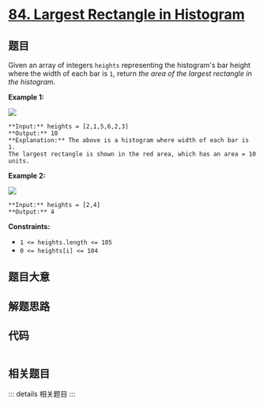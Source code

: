 # [84. Largest Rectangle in Histogram](https://leetcode.com/problems/largest-rectangle-in-histogram)

## 题目

Given an array of integers `heights` representing the histogram's bar height
where the width of each bar is `1`, return _the area of the largest rectangle
in the histogram_.



**Example 1:**

![](https://assets.leetcode.com/uploads/2021/01/04/histogram.jpg)

    
    
    **Input:** heights = [2,1,5,6,2,3]
    **Output:** 10
    **Explanation:** The above is a histogram where width of each bar is 1.
    The largest rectangle is shown in the red area, which has an area = 10 units.
    

**Example 2:**

![](https://assets.leetcode.com/uploads/2021/01/04/histogram-1.jpg)

    
    
    **Input:** heights = [2,4]
    **Output:** 4
    



**Constraints:**

  * `1 <= heights.length <= 105`
  * `0 <= heights[i] <= 104`


## 题目大意

## 解题思路

## 代码

```javascript

```

## 相关题目

::: details 相关题目
:::
